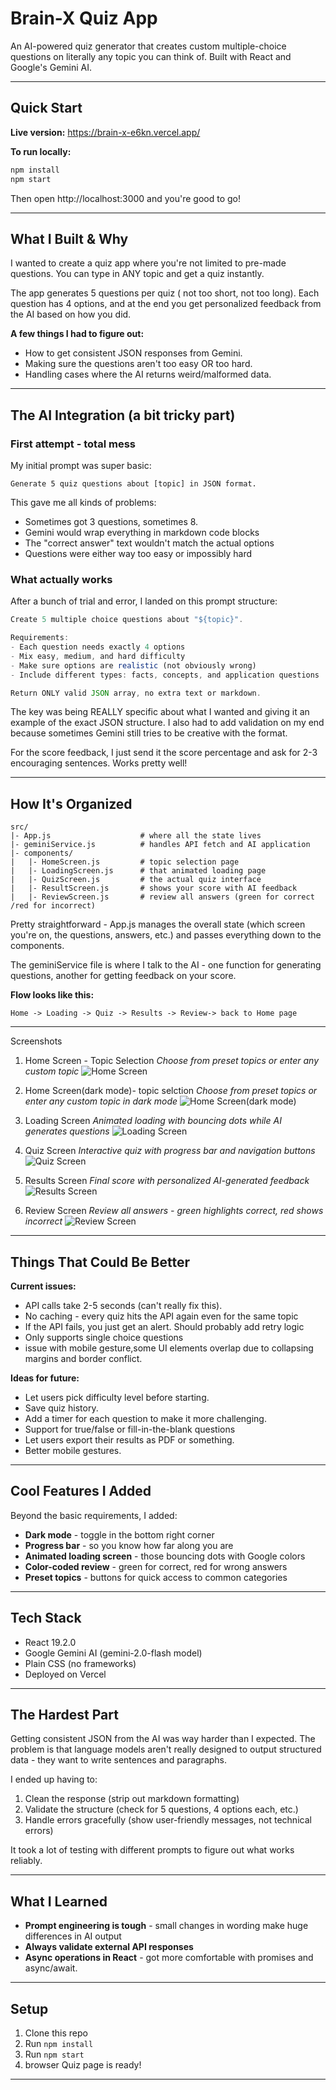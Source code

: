 # Brain-X Quiz App

An AI-powered quiz generator that creates custom multiple-choice questions on literally any topic you can think of. Built with React and Google's Gemini AI.

---

## Quick Start

**Live version:** https://brain-x-e6kn.vercel.app/

**To run locally:**

```bash
npm install
npm start
```

Then open http://localhost:3000 and you're good to go!

---

## What I Built & Why

I wanted to create a quiz app where you're not limited to pre-made questions. You can type in ANY topic and get a quiz instantly.

The app generates 5 questions per quiz ( not too short, not too long). Each question has 4 options, and at the end you get personalized feedback from the AI based on how you did.

**A few things I had to figure out:**

- How to get consistent JSON responses from Gemini.
- Making sure the questions aren't too easy OR too hard.
- Handling cases where the AI returns weird/malformed data.

---

## The AI Integration (a bit tricky part)

### First attempt - total mess

My initial prompt was super basic:

```
Generate 5 quiz questions about [topic] in JSON format.
```

This gave me all kinds of problems:

- Sometimes got 3 questions, sometimes 8.
- Gemini would wrap everything in markdown code blocks
- The "correct answer" text wouldn't match the actual options
- Questions were either way too easy or impossibly hard

### What actually works

After a bunch of trial and error, I landed on this prompt structure:

```javascript
Create 5 multiple choice questions about "${topic}".

Requirements:
- Each question needs exactly 4 options
- Mix easy, medium, and hard difficulty
- Make sure options are realistic (not obviously wrong)
- Include different types: facts, concepts, and application questions

Return ONLY valid JSON array, no extra text or markdown.
```

The key was being REALLY specific about what I wanted and giving it an example of the exact JSON structure. I also had to add validation on my end because sometimes Gemini still tries to be creative with the format.

For the score feedback, I just send it the score percentage and ask for 2-3 encouraging sentences. Works pretty well!

---

## How It's Organized

```
src/
|- App.js                    # where all the state lives
|- geminiService.js          # handles API fetch and AI application
|- components/
|   |- HomeScreen.js         # topic selection page
|   |- LoadingScreen.js      # that animated loading page
|   |- QuizScreen.js         # the actual quiz interface
|   |- ResultScreen.js       # shows your score with AI feedback
|   |- ReviewScreen.js       # review all answers (green for correct /red for incorrect)
```

Pretty straightforward - App.js manages the overall state (which screen you're on, the questions, answers, etc.) and passes everything down to the components.

The geminiService file is where I talk to the AI - one function for generating questions, another for getting feedback on your score.

**Flow looks like this:**

```
Home -> Loading -> Quiz -> Results -> Review-> back to Home page

```

---

Screenshots

1. Home Screen - Topic Selection
   _Choose from preset topics or enter any custom topic_
   ![Home Screen](./screenshots/1-home.png)

2. Home Screen(dark mode)- topic selction
   _Choose from preset topics or enter any custom topic in dark mode_
   ![Home Screen(dark mode)](./screenshots/1-home_dark.png)

3. Loading Screen
   _Animated loading with bouncing dots while AI generates questions_
   ![Loading Screen](./screenshots/2-loading.png)

4. Quiz Screen
   _Interactive quiz with progress bar and navigation buttons_
   ![Quiz Screen](./screenshots/3-quiz.png)

5. Results Screen
   _Final score with personalized AI-generated feedback_
   ![Results Screen](./screenshots/4-results.png)

6. Review Screen
   _Review all answers - green highlights correct, red shows incorrect_
   ![Review Screen](./screenshots/5-review.png)

---

## Things That Could Be Better

**Current issues:**

- API calls take 2-5 seconds (can't really fix this).
- No caching - every quiz hits the API again even for the same topic
- If the API fails, you just get an alert. Should probably add retry logic
- Only supports single choice questions
- issue with mobile gesture,some UI elements overlap due to collapsing margins and border conflict.

**Ideas for future:**

- Let users pick difficulty level before starting.
- Save quiz history.
- Add a timer for each question to make it more challenging.
- Support for true/false or fill-in-the-blank questions
- Let users export their results as PDF or something.
- Better mobile gestures.

---

## Cool Features I Added

Beyond the basic requirements, I added:

- **Dark mode** - toggle in the bottom right corner
- **Progress bar** - so you know how far along you are
- **Animated loading screen** - those bouncing dots with Google colors
- **Color-coded review** - green for correct, red for wrong answers
- **Preset topics** - buttons for quick access to common categories

---

## Tech Stack

- React 19.2.0
- Google Gemini AI (gemini-2.0-flash model)
- Plain CSS (no frameworks)
- Deployed on Vercel

---

## The Hardest Part

Getting consistent JSON from the AI was way harder than I expected. The problem is that language models aren't really designed to output structured data - they want to write sentences and paragraphs.

I ended up having to:

1. Clean the response (strip out markdown formatting)
2. Validate the structure (check for 5 questions, 4 options each, etc.)
3. Handle errors gracefully (show user-friendly messages, not technical errors)

It took a lot of testing with different prompts to figure out what works reliably.

---

## What I Learned

- **Prompt engineering is tough** - small changes in wording make huge differences in AI output
- **Always validate external API responses**
- **Async operations in React** - got more comfortable with promises and async/await.

---

## Setup

1. Clone this repo
2. Run `npm install`
3. Run `npm start`
4. browser Quiz page is ready!

---
